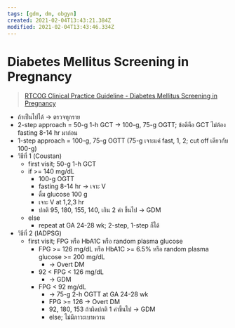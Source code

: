 ```yaml
---
tags: [gdm, dm, obgyn]
created: 2021-02-04T13:43:21.384Z
modified: 2021-02-04T13:43:46.334Z
---
```

# Diabetes Mellitus Screening in Pregnancy

> [RTCOG Clinical Practice Guideline - Diabetes Mellitus Screening in Pregnancy](http://www.rtcog.or.th/home/wp-content/uploads/2017/05/OB-010_Diabetes-meltitus-screeing-in-pregnancy.pdf)

- ถ้าเป็นไปได้ -> ตรวจทุกราย
- 2-step approach = 50-g 1-h GCT -> 100-g, 75-g OGTT; ข้อดีคือ GCT ไม่ต้อง fasting 8-14 hr มาก่อน
- 1-step approach = 100-g, 75-g OGTT (75-g เจาะแค่ fast, 1, 2; cut off เดียวกับ 100-g)
- วิธีที่ 1 (Coustan)
  - first visit; 50-g 1-h GCT
  - if >= 140 mg/dL
    - 100-g OGTT
    - fasting 8-14 hr -> เจาะ V
    - ดื่ม glucose 100 g
    - เจาะ V at 1,2,3 hr
    - ปกติ 95, 180, 155, 140, เกิน 2 ค่า ขึ้นไป -> GDM
  - else
    - repeat at GA 24-28 wk; 2-step, 1-step ก็ได้
- วิธีที่ 2 (IADPSG)
  - first visit; FPG หรือ HbA1C หรือ random plasma glucose
    - FPG >= 126 mg/dL หรือ HbA1C >= 6.5% หรือ random plasma glucose >= 200 mg/dL
      - -> Overt DM
    - 92 < FPG < 126 mg/dL
      - -> GDM
    - FPG < 92 mg/dL
      - -> 75-g 2-h OGTT at GA 24-28 wk
      - FPG >= 126 -> Overt DM
      - 92, 180, 153 ถ้าผิดปกติ 1 ค่าขึ้นไป -> GDM
      - else; ไม่มีภาวะเบาหวาน
